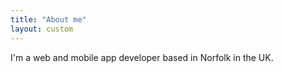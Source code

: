 ```yaml
---
title: "About me"
layout: custom
---
```


I'm a web and mobile app developer based in Norfolk in the UK.
